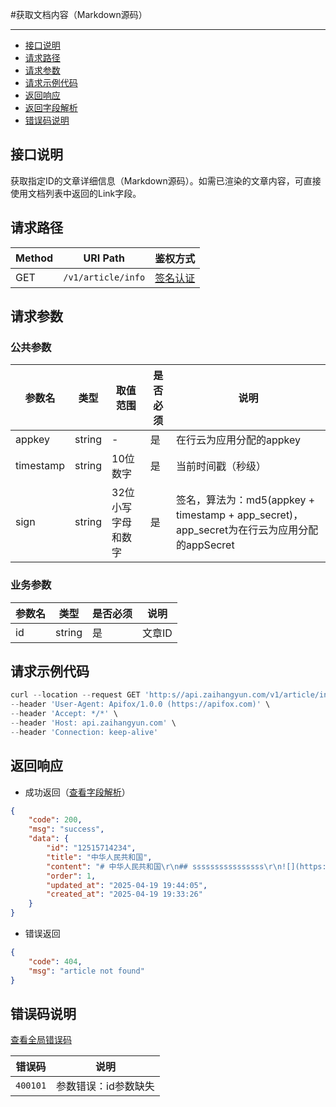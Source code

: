 #获取文档内容（Markdown源码）

---
- [接口说明](#section-1)
- [请求路径](#section-2)
- [请求参数](#section-3)
- [请求示例代码](#section-4)
- [返回响应](#section-5)
- [返回字段解析](#section-6)
- [错误码说明](#section-7)

<a name="section-1"></a>
## 接口说明

获取指定ID的文章详细信息（Markdown源码）。如需已渲染的文章内容，可直接使用文档列表中返回的Link字段。

<a name="section-2"></a>
## 请求路径

| Method | URI Path | 鉴权方式 |
| -- | -- | -- |
| GET | `/v1/article/info` | [签名认证](/{{route}}/{{version}}/intro#section-3) |

<a name="section-3"></a>
## 请求参数

### 公共参数
| 参数名 | 类型 | 取值范围 | 是否必须 | 说明 |
| -- | -- | -- | -- | -- |
| appkey | string | - | 是 | 在行云为应用分配的appkey |
| timestamp | string | 10位数字 | 是 | 当前时间戳（秒级） |
| sign | string | 32位小写字母和数字 | 是 | 签名，算法为：md5(appkey + timestamp + app_secret)，app_secret为在行云为应用分配的appSecret |

### 业务参数
| 参数名 | 类型 | 是否必须 | 说明 |
| -- | -- | -- | -- |
| id | string | 是 | 文章ID |

<a name="section-4"></a>
## 请求示例代码

```javascript
curl --location --request GET 'http:s//api.zaihangyun.com/v1/article/info?id=12515714234&appkey=D5fceA1sxxmaMY1F&timestamp=1745584146&sign=15f92fb3a893efcadf0dd745ff591c77' \
--header 'User-Agent: Apifox/1.0.0 (https://apifox.com)' \
--header 'Accept: */*' \
--header 'Host: api.zaihangyun.com' \
--header 'Connection: keep-alive'
```

<a name="section-5"></a>
## 返回响应

- 成功返回（[查看字段解析](/{{route}}/{{version}}/struct#section-3)）

```json
{
    "code": 200,
    "msg": "success",
    "data": {
        "id": "12515714234",
        "title": "中华人民共和国",
        "content": "# 中华人民共和国\r\n## ssssssssssssssss\r\n![](https://www.zaihangyun.com/storage/mch/2/article/e0ab13bce3aecb796df0d157de5e0fb4.png)\r\n\r\n1. 中华人民共和国中华人民共和国\r\n2. dsafsdf\r\n3. sdaf\r\n4. sdadf\r\n5. dsafdsdsa\r\n6. sdad\r\n7. 在sf\r\n8. 顶戴\r\n\r\n```html\r\nsdfadsafs\r\n```\r\n\r\n\r\n------------\r\n\r\n[dsafdsasdfafdsaf](http://www.baidu.com \"dsafdsasdfafdsaf\")\r\n\r\n> dsafdsafdsafdsaf\r\n> dsafsdfdsafdsfsdafds",
        "order": 1,
        "updated_at": "2025-04-19 19:44:05",
        "created_at": "2025-04-19 19:33:26"
    }
}
```

- 错误返回

```json
{
    "code": 404,
    "msg": "article not found"
}
```


<a name="section-6"></a>
## 错误码说明

[查看全局错误码](/{{route}}/{{version}}/code#section-2)

| 错误码 | 说明 |
| -- | -- |
| `400101` | 参数错误：id参数缺失 |